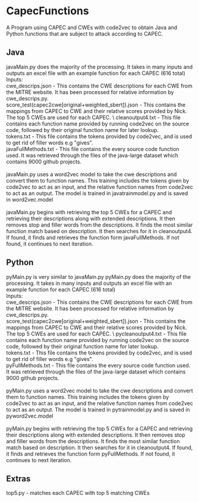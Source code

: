 # CapecFunctions
A Program using CAPEC and CWEs with code2vec to obtain Java and Python functions that are subject to attack according to CAPEC.



## Java
javaMain.py does the majority of the processing. It takes in many inputs and outputs an excel file with an example function for each CAPEC (616 total) \
Inputs: \
cwe_descrips.json - This contains the CWE descriptions for each CWE from the MITRE website. It has been processed for relative information by cwe_descrips.py. \
score_test(capec2cwe[original+weighted_sbert]).json - This contains the mappings from CAPEC to CWE and their relative scores provided by Nick. The top 5 CWEs are used for each CAPEC. \ 
cleanoutput4.txt - This file contains each function name provided by running code2vec on the source code, followed by their original function name for later lookup. \
tokens.txt - This file contains the tokens provided by code2vec, and is used to get rid of filler words e.g "gives". \
javaFullMethods.txt - This file contains the every source code function used. It was retrieved through the files of the java-large dataset which contains 9000 github projects. \
\
javaMain.py uses a word2vec model to take the cwe descriptions and convert them to function names. This training includes the tokens given by code2vec to act as an input, and the relative function names from code2vec to act as an output. The model is trained in javatrainmodel.py and is saved in word2vec.model \
\
javaMain.py begins with retrieving the top 5 CWEs for a CAPEC and retrieving their descriptions along with extended descriptions. It then removes stop and filler words from the descriptions. It finds the most similar function match based on description. It then searches for it in cleanoutput4. If found, it finds and retrieves the function form javaFullMethods. If not found, it continues to next iteration.

## Python
pyMain.py is very similar to javaMain.py pyMain.py does the majority of the processing. It takes in many inputs and outputs an excel file with an example function for each CAPEC (616 total) \
Inputs: \
cwe_descrips.json - This contains the CWE descriptions for each CWE from the MITRE website. It has been processed for relative information by cwe_descrips.py. \
score_test(capec2cwe[original+weighted_sbert]).json - This contains the mappings from CAPEC to CWE and their relative scores provided by Nick. The top 5 CWEs are used for each CAPEC. \ 
pycleanoutput4.txt - This file contains each function name provided by running code2vec on the source code, followed by their original function name for later lookup. \
tokens.txt - This file contains the tokens provided by code2vec, and is used to get rid of filler words e.g "gives". \
pyFullMethods.txt - This file contains the every source code function used. It was retrieved through the files of the java-large dataset which contains 9000 github projects. \
\
pyMain.py uses a word2vec model to take the cwe descriptions and convert them to function names. This training includes the tokens given by code2vec to act as an input, and the relative function names from code2vec to act as an output. The model is trained in pytrainmodel.py and is saved in pyword2vec.model \
\
pyMain.py begins with retrieving the top 5 CWEs for a CAPEC and retrieving their descriptions along with extended descriptions. It then removes stop and filler words from the descriptions. It finds the most similar function match based on description. It then searches for it in cleanoutput4. If found, it finds and retrieves the function form pyFullMethods. If not found, it continues to next iteration.

## Extras
top5.py - matches each CAPEC with top 5 matching CWEs

